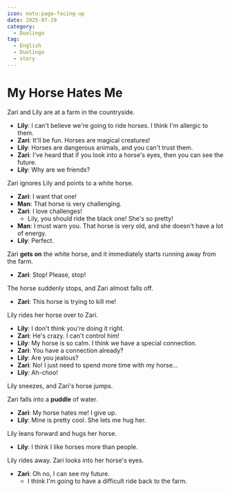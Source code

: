 ```yaml
---
icon: noto:page-facing-up
date: 2025-07-29
category:
  - Duolingo
tag:
  - English
  - Duolingo
  - story
---
```


# My Horse Hates Me

Zari and Lily are at a farm in the countryside.

- **Lily**: I can't believe we're going to ride horses. I think I'm allergic to them.
- **Zari**: It'll be fun. Horses are magical creatures!
- **Lily**: Horses are dangerous animals, and you can't trust them.
- **Zari**: I've heard that if you look into a horse's eyes, then you can see the future.
- **Lily**: Why are we friends?

Zari ignores Lily and points to a white horse.

- **Zari**: I want that one!
- **Man**: That horse is very challenging.
- **Zari**: I love challenges!
  - Lily, you should ride the black one! She's so pretty!
- **Man**: I must warn you. That horse is very old, and she doesn't have a lot of energy.
- **Lily**: Perfect.

Zari **gets on** the white horse, and it immediately starts running away from the farm.

- **Zari**: Stop! Please, stop!

The horse suddenly stops, and Zari almost falls off.

- **Zari**: This horse is trying to kill me!

Lily rides her horse over to Zari.

- **Lily**: I don't think you're doing it right.
- **Zari**: He's crazy. I can't control him!
- **Lily**: My horse is so calm. I think we have a special connection.
- **Zari**: You have a connection already?
- **Lily**: Are you jealous?
- **Zari**: No! I just need to spend more time with my horse…
- **Lily**: Ah-choo!

Lily sneezes, and Zari's horse jumps.

Zari falls into a **puddle** of water.

- **Zari**: My horse hates me! I give up.
- **Lily**: Mine is pretty cool. She lets me hug her.

Lily leans forward and hugs her horse.

- **Lily**: I think I like horses more than people.

Lily rides away. Zari looks into her horse's eyes.

- **Zari**: Oh no, I can see my future.
  - I think I'm going to have a difficult ride back to the farm.
